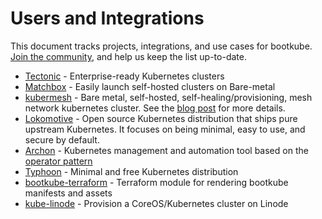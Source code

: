 # Users and Integrations

This document tracks projects, integrations, and use cases for bootkube. [Join the community](../README.md), and help us keep the list up-to-date.

* [Tectonic](https://coreos.com/tectonic) - Enterprise-ready Kubernetes clusters
* [Matchbox](https://coreos.com/matchbox/docs/latest/) - Easily launch self-hosted clusters on Bare-metal
* [kubermesh](https://github.com/kubermesh/kubermesh) - Bare metal, self-hosted, self-healing/provisioning, mesh network kubernetes cluster. See the [blog post](http://ocadotechnology.com/blog/creating-a-distributed-data-centre-architecture-using-kubernetes-and-containers/) for more details.
* [Lokomotive](https://github.com/kinvolk/lokomotive) - Open source Kubernetes distribution that ships pure upstream Kubernetes. It focuses on being minimal, easy to use, and secure by default.
* [Archon](https://github.com/kubeup/archon) - Kubernetes management and automation tool based on the [operator pattern](https://coreos.com/blog/introducing-operators.html)
* [Typhoon](https://github.com/poseidon/typhoon) - Minimal and free Kubernetes distribution
* [bootkube-terraform](https://github.com/poseidon/bootkube-terraform) - Terraform module for rendering bootkube manifests and assets
* [kube-linode](https://github.com/kahkhang/kube-linode) - Provision a CoreOS/Kubernetes cluster on Linode
